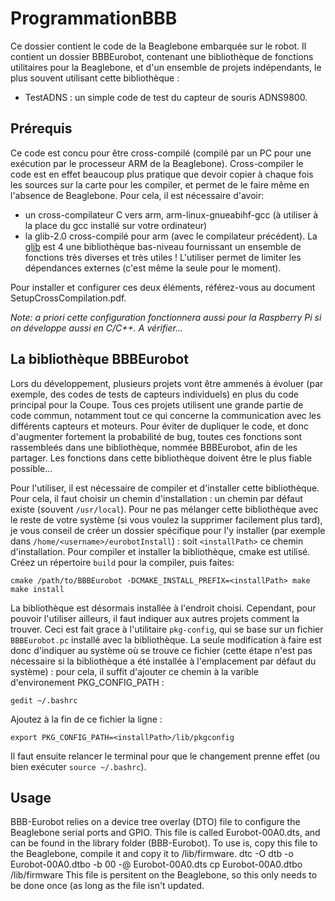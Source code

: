 # ProgrammationBBB
Ce dossier contient le code de la Beaglebone embarquée sur le robot. Il contient un dossier BBBEurobot, contenant une
bibliothèque de fonctions utilitaires pour la Beaglebone, et d'un ensemble de projets indépendants, le plus souvent
utilisant cette bibliothèque :
 - TestADNS : un simple code de test du capteur de souris ADNS9800.


## Prérequis

Ce code est concu pour être cross-compilé (compilé par un PC pour une exécution par le processeur ARM de la Beaglebone).
Cross-compiler le code est en effet beaucoup plus pratique que devoir copier à chaque fois les sources sur la carte
pour les compiler, et permet de le faire même en l'absence de Beaglebone.
Pour cela, il est nécessaire d'avoir:
 - un cross-compilateur C vers arm, arm-linux-gnueabihf-gcc (à utiliser à la place du gcc installé sur votre ordinateur)
 - la glib-2.0 cross-compilé pour arm (avec le compilateur précédent). La [glib](https://developer.gnome.org/glib/) est 4
 une bibliothèque bas-niveau fournissant un ensemble de fonctions très diverses et très utiles ! L'utiliser permet de
 limiter les dépendances externes (c'est même la seule pour le moment).

Pour installer et configurer ces deux éléments, référez-vous au document SetupCrossCompilation.pdf.

*Note: a priori cette configuration fonctionnera aussi pour la Raspberry Pi si on développe aussi en C/C++. A vérifier...*

## La bibliothèque BBBEurobot

Lors du développement, plusieurs projets vont être ammenés à évoluer (par exemple, des codes de tests de capteurs
individuels) en plus du code principal pour la Coupe. Tous ces projets utilisent une grande partie de code commun, notamment
tout ce qui concerne la communication avec les différents capteurs et moteurs. Pour éviter de dupliquer le code, et donc
d'augmenter fortement la probabilité de bug, toutes ces fonctions sont rassembleés dans une bibliothèque, nommée
BBBEurobot, afin de les partager. Les fonctions dans cette bibliothèque doivent être le plus fiable possible...

Pour l'utiliser, il est nécessaire de compiler et d'installer cette bibliothèque. Pour cela, il faut choisir un chemin
d'installation : un chemin par défaut existe (souvent `/usr/local`). Pour ne pas mélanger cette bibliothèque avec le reste
de votre système (si vous voulez la supprimer facilement plus tard), je vous conseil de créer un dossier spécifique pour
l'y installer (par exemple dans `/home/<username>/eurobotInstall`) : soit `<installPath>` ce chemin d'installation.
Pour compiler et installer la bibliothèque, cmake est utilisé. Créez un répertoire `build` pour la compiler, puis faites:

`
cmake /path/to/BBBEurobot -DCMAKE_INSTALL_PREFIX=<installPath>
make
make install
`

La bibliothèque est désormais installée à l'endroit choisi. Cependant, pour pouvoir l'utiliser ailleurs, il faut indiquer
aux autres projets comment la trouver. Ceci est fait grace à l'utilitaire `pkg-config`, qui se base sur un fichier
`BBBEurobot.pc` installé avec la bibliothèque. La seule modification à faire est donc d'indiquer au système où se trouve
ce fichier (cette étape n'est pas nécessaire si la bibliothèque a été installée à l'emplacement par défaut du système) :
pour cela, il suffit d'ajouter ce chemin à la varible d'environement PKG_CONFIG_PATH :

`
gedit ~/.bashrc
`

Ajoutez à la fin de ce fichier la ligne :

`
export PKG_CONFIG_PATH=<installPath>/lib/pkgconfig
`

Il faut ensuite relancer le terminal pour que le changement prenne effet (ou bien exécuter `source ~/.bashrc`).

## Usage

BBB-Eurobot relies on a device tree overlay (DTO) file to configure the Beaglebone serial ports and GPIO.
This file is called Eurobot-00A0.dts, and can be found in the library folder (BBB-Eurobot).
To use is, copy this file to the Beaglebone, compile it and copy it to /lib/firmware.
dtc -O dtb -o Eurobot-00A0.dtbo -b 00 -@ Eurobot-00A0.dts
cp Eurobot-00A0.dtbo /lib/firmware
This file is persitent on the Beaglebone, so this only needs to be done once (as long as the file isn't updated.
